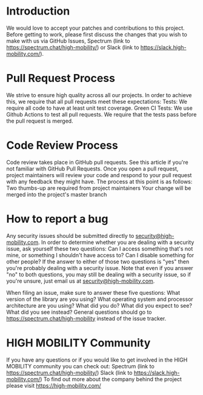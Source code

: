 # Introduction
We would love to accept your patches and contributions to this project. Before getting to work, please first discuss the changes that you wish to make with us via GitHub Issues, Spectrum (link to https://spectrum.chat/high-mobility/) or Slack (link to https://slack.high-mobility.com/).

# Pull Request Process
We strive to ensure high quality across all our projects. In order to achieve this, we require that all pull requests meet these expectations:
Tests: We require all code  to have at least unit test coverage.
Green CI Tests: We use Github Actions to test all pull requests. We require that the tests pass before the pull request is merged.

# Code Review Process
Code review takes place in GitHub pull requests. See this article if you're not familiar with GitHub Pull Requests.
Once you open a pull request, project maintainers will review your code and respond to your pull request with any feedback they might have. The process at this point is as follows:
Two thumbs-up are required from project maintainers
Your change will be merged into the project's master branch

# How to report a bug
Any security issues should be submitted directly to security@high-mobility.com. In order to determine whether you are dealing with a security issue, ask yourself these two questions:
Can I access something that's not mine, or something I shouldn't have access to?
Can I disable something for other people?
If the answer to either of those two questions is "yes" then you're probably dealing with a security issue. Note that even if you answer "no" to both questions, you may still be dealing with a security issue, so if you're unsure, just email us at security@high-mobility.com.
 
When filing an issue, make sure to answer these five questions:
What version of the library are you using?
What operating system and processor architecture are you using?
What did you do?
What did you expect to see?
What did you see instead? General questions should go to https://spectrum.chat/high-mobility instead of the issue tracker. 
 
# HIGH MOBILITY Community
If you have any questions or if you would like to get involved in the HIGH MOBILITY community you can check out:
Spectrum (link to https://spectrum.chat/high-mobility/)
Slack (link to https://slack.high-mobility.com/)
To find out more about the company behind the project please visit https://high-mobility.com/

